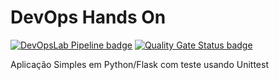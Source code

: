 # DevOps Hands On

[![DevOpsLab Pipeline badge](https://github.com/d-castro/labdevops/actions/workflows/pipeline.yml/badge.svg)](https://github.com/d-castro/labdevops/actions/workflows/pipeline.yml) [![Quality Gate Status badge](https://sonarcloud.io/api/project_badges/measure?project=d-castro_labdevops&branch=main&metric=alert_status)](https://sonarcloud.io/project/overview?id=d-castro_labdevops)

Aplicação Simples em Python/Flask com teste usando Unittest
